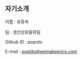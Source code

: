 자기소개
-------------------
이름 : 유동옥

팀 : 생산성효율화팀

Github ID : poprdo

E-mail :  popldo@wemakeprice.com
